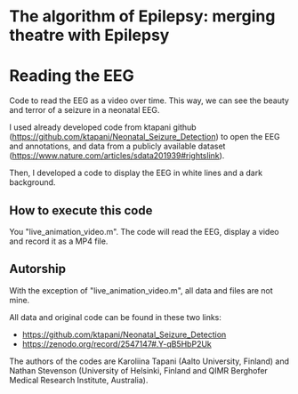 # The algorithm of Epilepsy: merging theatre with Epilepsy
# Reading the EEG

Code to read the EEG as a video over time.
This way, we can see the beauty and terror of a seizure in a neonatal EEG.


I used already developed code from ktapani github (https://github.com/ktapani/Neonatal_Seizure_Detection) to open the EEG and annotations, and data from a publicly available dataset (https://www.nature.com/articles/sdata201939#rightslink).

Then, I developed a code to display the EEG in white lines and a dark background.


## How to execute this code

You "live_animation_video.m". The code will read the EEG, display a video and record it as a MP4 file.

## Autorship

With the exception of "live_animation_video.m", all data and files are not mine.

All data and original code can be found in these two links:
- https://github.com/ktapani/Neonatal_Seizure_Detection
- https://zenodo.org/record/2547147#.Y-qB5HbP2Uk

The authors of the codes are Karoliina Tapani (Aalto University, Finland) and Nathan Stevenson (University of Helsinki, Finland and
QIMR Berghofer Medical Research Institute, Australia).
